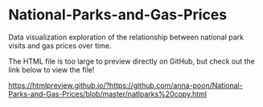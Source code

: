 # National-Parks-and-Gas-Prices

Data visualization exploration of the relationship between national park visits and gas prices over time. 

The HTML file is too large to preview directly on GitHub, but check out the link below to view the file!

https://htmlpreview.github.io/?https://github.com/anna-poon/National-Parks-and-Gas-Prices/blob/master/natlparks%20copy.html
